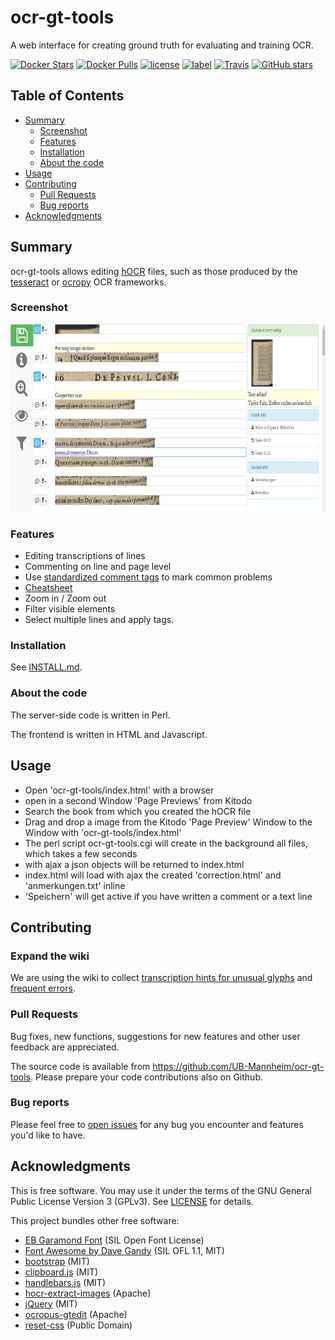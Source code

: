 ocr-gt-tools
============

A web interface for creating ground truth for evaluating and training OCR.

[![Docker Stars](https://img.shields.io/docker/stars/ubma/ocr-gt-tools.svg)](https://hub.docker.com/r/ubma/ocr-gt-tools/)
[![Docker Pulls](https://img.shields.io/docker/pulls/ubma/ocr-gt-tools.svg)](https://hub.docker.com/r/ubma/ocr-gt-tools/)
[![license](https://img.shields.io/github/license/UB-Mannheim/ocr-gt-tools.svg)](https://github.com/UB-Mannheim/ocr-gt-tools/blob/master/LICENSE)
[![label](https://img.shields.io/github/issues/UB-Mannheim/ocr-gt-tools.svg)](https://github.com/UB-Mannheim/ocr-gt-tools/issues)
[![Travis](https://img.shields.io/travis/kba/ocr-gt-tools.svg?maxAge=2592000)](https://travis-ci.org/UB-Mannheim/ocr-gt-tools)
[![GitHub stars](https://img.shields.io/github/stars/UB-Mannheim/ocr-gt-tools.svg?style=social&label=Star)](https://github.com/UB-Mannheim/ocr-gt-tools/stargazers)

## Table of Contents

* [Summary](#summary)
	* [Screenshot](#screenshot)
	* [Features](#features)
	* [Installation](#installation)
	* [About the code](#about-the-code)
* [Usage](#usage)
* [Contributing](#contributing)
	* [Pull Requests](#pull-requests)
	* [Bug reports](#bug-reports)
* [Acknowledgments](#acknowledgments)

## Summary

ocr-gt-tools allows editing
[hOCR](https://github.com/kba/hocr-spec/blob/master/hocr-spec.md) files,
such as those produced by the
[tesseract](https://github.com/tesseract-ocr/tesseract) or
[ocropy](https://github.com/tmbdev/ocropy) OCR frameworks.

### Screenshot

<img src="./doc/screenshots/screenshot.png" height="300"/>

### Features

* Editing transcriptions of lines
* Commenting on line and page level
* Use [standardized comment tags](https://github.com/UB-Mannheim/ocr-gt-tools/wiki/Error-Tags) to mark common problems
* [Cheatsheet](./doc/screenshots/cheatsheet-2016-05-04.png)
* Zoom in / Zoom out
* Filter visible elements
* Select multiple lines and apply tags.

### Installation

See [INSTALL.md](./INSTALL.md).

### About the code

The server-side code is written in Perl.

The frontend is written in HTML and Javascript.

## Usage

- Open 'ocr-gt-tools/index.html' with a browser
- open in a second Window 'Page Previews' from Kitodo
- Search the book from which you created the hOCR file
- Drag and drop a image from the Kitodo 'Page Preview' Window to the Window with 'ocr-gt-tools/index.html'
- The perl script ocr-gt-tools.cgi will create in the background all files, which takes a few seconds
- with ajax a json objects will be returned to index.html
- index.html will load with ajax the created 'correction.html' and 'anmerkungen.txt' inline
- 'Speichern' will get active if you have written a comment or a text line

## Contributing

### Expand the wiki

We are using the wiki to collect [transcription hints for unusual
glyphs](wiki/Special-Characters) and [frequent errors](wiki/Error-Tags). 

### Pull Requests

Bug fixes, new functions, suggestions for new features and other user feedback
are appreciated.

The source code is available from https://github.com/UB-Mannheim/ocr-gt-tools.
Please prepare your code contributions also on Github.

### Bug reports

Please feel free to [open
issues](https://github.com/UB-Mannheim/ocr-gt-tools/issues) for any bug you
encounter and features you'd like to have.


## Acknowledgments

This is free software. You may use it under the terms of the GNU General Public
License Version 3 (GPLv3). See [LICENSE](LICENSE) for details.

This project bundles other free software:

* [EB Garamond Font](https://www.google.com/fonts/specimen/EB+Garamond) (SIL Open Font License)
* [Font Awesome by Dave Gandy](http://fontawesome.io/) (SIL OFL 1.1, MIT)
* [bootstrap](http://getbootstrap.com/) (MIT)
* [clipboard.js](https://github.com/zenorocha/clipboard.js) (MIT)
* [handlebars.js](https://github.com/wycats/handlebars.js) (MIT)
* [hocr-extract-images](https://github.com/tmbdev/hocr-tools) (Apache)
* [jQuery](http://jquery.com/) (MIT)
* [ocropus-gtedit](https://github.com/tmbdev/ocropy) (Apache)
* [reset-css](https://github.com/shannonmoeller/reset-css) (Public Domain)

